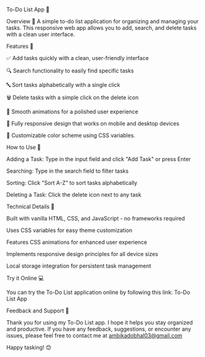 To-Do List App 📝

Overview 🌟
A simple to-do list application for organizing and managing your tasks. This responsive web app allows you to add, search, and delete tasks with a clean user interface.

Features 🚀


✅ Add tasks quickly with a clean, user-friendly interface

🔍 Search functionality to easily find specific tasks

🔤 Sort tasks alphabetically with a single click

🗑️ Delete tasks with a simple click on the delete icon

💫 Smooth animations for a polished user experience

📱 Fully responsive design that works on mobile and desktop devices

🌈 Customizable color scheme using CSS variables.

How to Use 📖

Adding a Task: Type in the input field and click "Add Task" or press Enter

Searching: Type in the search field to filter tasks

Sorting: Click "Sort A-Z" to sort tasks alphabetically

Deleting a Task: Click the delete icon next to any task


Technical Details 🔧

Built with vanilla HTML, CSS, and JavaScript - no frameworks required

Uses CSS variables for easy theme customization

Features CSS animations for enhanced user experience

Implements responsive design principles for all device sizes

Local storage integration for persistent task management

Try it Online 💻

You can try the To-Do List application online by following this link: To-Do List App

Feedback and Support 💌

Thank you for using my To-Do List app. I hope it helps you stay organized and productive. If you have any feedback, suggestions, or encounter any issues, please feel free to contact me at ambikadobhal03@gmail.com

Happy tasking! 😊
